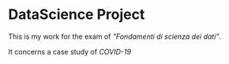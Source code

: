 # DataScience Project

This is my work for the exam of *"Fondamenti di scienza dei dati"*. 

It concerns a case study of *COVID-19*
